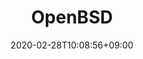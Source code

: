 ---
title: "OpenBSD"
date: 2020-02-28T10:08:56+09:00
description: "Segurança acima de tudo"
draft: false
collapsible: true
weight: 1
---